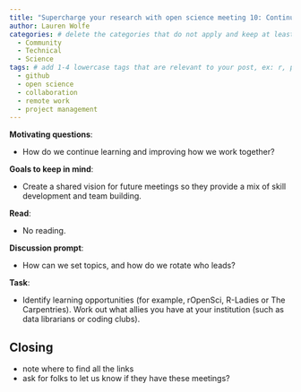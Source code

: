 ```yaml
---
title: "Supercharge your research with open science meeting 10: Continuing to improve and learn"
author: Lauren Wolfe
categories: # delete the categories that do not apply and keep at least one
  - Community
  - Technical
  - Science
tags: # add 1-4 lowercase tags that are relevant to your post, ex: r, python, genomics, workflows
  - github
  - open science
  - collaboration
  - remote work
  - project management
---
```


**Motivating questions**: 
- How do we continue learning and improving how we work together?

**Goals to keep in mind**:
- Create a shared vision for future meetings so they provide a mix of skill development and team building.

**Read**: 
- No reading.

**Discussion prompt**: 
- How can we set topics, and how do we rotate who leads?

**Task**:
- Identify learning opportunities (for example, rOpenSci, R-Ladies or The Carpentries). Work out what allies you have at your institution (such as data librarians or coding clubs).

## Closing

- note where to find all the links
- ask for folks to let us know if they have these meetings?
